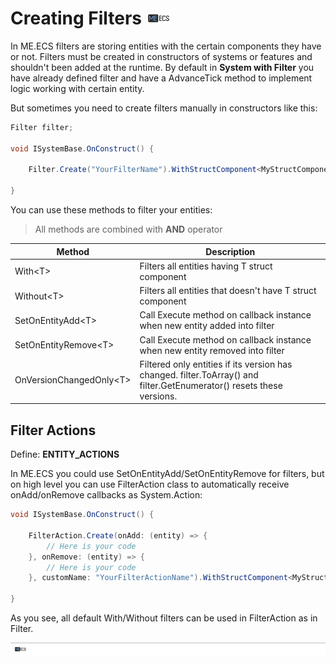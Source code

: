 # Creating Filters [![](Logo-Tiny.png)](/../../#glossary)
In ME.ECS filters are storing entities with the certain components they have or not.
Filters must be created in constructors of systems or features and shouldn't been added at the runtime.
By default in **System with Filter** you have already defined filter and have a AdvanceTick method to implement logic working with certain entity.

But sometimes you need to create filters manually in constructors like this:
```csharp
Filter filter;

void ISystemBase.OnConstruct() {

    Filter.Create("YourFilterName").WithStructComponent<MyStructComponent>().WithoutComponent<MyComponent>().Push(ref this.filter);

}
```

You can use these methods to filter your entities:
> All methods are combined with **AND** operator

| Method | Description |
| ----- | ----- |
| With\<T\> | Filters all entities having T struct component |
| Without\<T\> | Filters all entities that doesn't have T struct component |
| SetOnEntityAdd\<T\> | Call Execute method on callback instance when new entity added into filter |
| SetOnEntityRemove\<T\> | Call Execute method on callback instance when new entity removed into filter |
| OnVersionChangedOnly\<T\> | Filtered only entities if its version has changed. filter.ToArray() and filter.GetEnumerator() resets these versions. |

## Filter Actions
Define: **ENTITY_ACTIONS**

In ME.ECS you could use SetOnEntityAdd/SetOnEntityRemove for filters, but on high level you can use FilterAction class to automatically receive onAdd/onRemove callbacks as System.Action:

```csharp
void ISystemBase.OnConstruct() {

    FilterAction.Create(onAdd: (entity) => {
        // Here is your code
    }, onRemove: (entity) => {
        // Here is your code
    }, customName: "YourFilterActionName").WithStructComponent<MyStructComponent>().WithoutComponent<MyComponent>().Push();

}
```

As you see, all default With/Without filters can be used in FilterAction as in Filter.

[![](Footer.png)](/../../#glossary)
